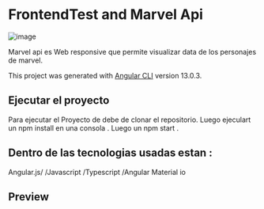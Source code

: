 # FrontendTest and Marvel Api
![image](https://firebasestorage.googleapis.com/v0/b/prueba-70d61.appspot.com/o/marvelapi.png?alt=media&token=44119bfe-26d5-4bd2-b3f5-1a7af6cd3e7b)

Marvel api es Web responsive que permite visualizar data de los personajes de marvel.

This project was generated with [Angular CLI](https://github.com/angular/angular-cli) version 13.0.3.

## Ejecutar el proyecto 

Para ejecutar el Proyecto de debe de clonar el repositorio.
Luego ejeculart un npm install en una consola .
Luego un npm start .

## Dentro de las tecnologias usadas estan :

Angular.js/
/Javascript
/Typescript
/Angular Material io
## Preview


